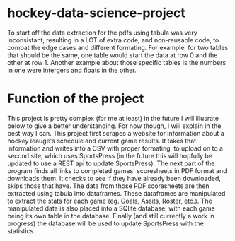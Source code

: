 # hockey-data-science-project

To start off the data extraction for the pdfs using tabula was very inconsistant, resulting in a LOT of extra code, and non-reusable code, to combat the edge cases and different formating. 
For example, for two tables that should be the same, one table would start the data at row 0 and the other at row 1. Another example about those specific tables is the numbers in one were intergers and floats in the other. 

# Function of the project 
This project is pretty complex (for me at least) in the future I will illusrate below to give a better understanding. For now though, I will explain in the best way I can. This project first scrapes a website for information about a hockey leauge's schedule and current game results. It takes that information and writes into a CSV with proper formating, to upload on to a second site, which uses SportsPress (in the future this will hopfully be updated to use a REST api to update SportsPress). The next part of the program finds all links to completed games' scoresheets in PDF format and downloads them. It checks to see if they have already been downloaded, skips those that have. The data from those PDF scoresheets are then extracted using tabula into dataframes. These dataframes are manipulated to extract the stats for each game (eg. Goals, Assits, Roster, etc.). The manipulated data is also placed into a SQlite database, with each game being its own table in the database. Finally (and still currently a work in progress) the database will be used to update SportsPress with the statistics. 


